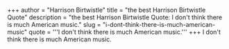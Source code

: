 +++
author = "Harrison Birtwistle"
title = "the best Harrison Birtwistle Quote"
description = "the best Harrison Birtwistle Quote: I don't think there is much American music."
slug = "i-dont-think-there-is-much-american-music"
quote = '''I don't think there is much American music.'''
+++
I don't think there is much American music.
